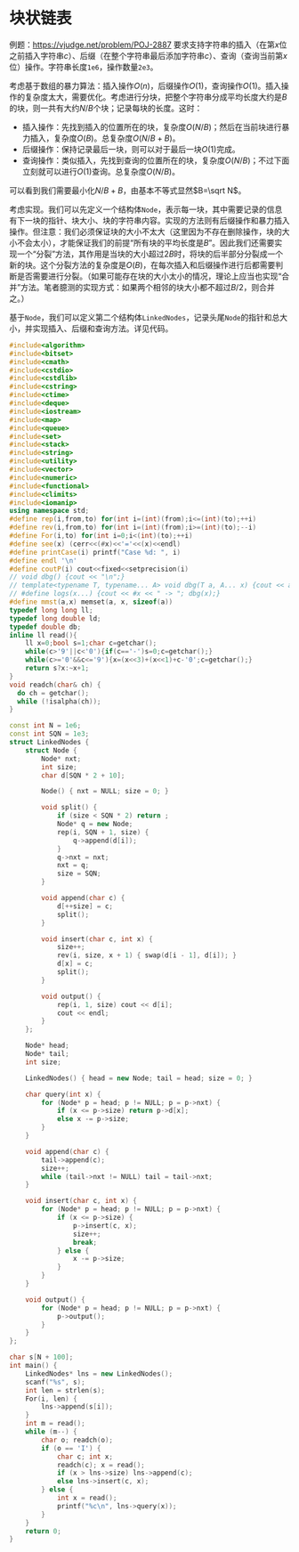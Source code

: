 # 块状链表

例题：https://vjudge.net/problem/POJ-2887 要求支持字符串的插入（在第$x$位之前插入字符串$c$）、后缀（在整个字符串最后添加字符串$c$）、查询（查询当前第$x$位）操作。字符串长度`1e6`，操作数量`2e3`。

考虑基于数组的暴力算法：插入操作$O(n)$，后缀操作$O(1)$，查询操作$O(1)$。插入操作的复杂度太大，需要优化。考虑进行分块，把整个字符串分成平均长度大约是$B$的块，则一共有大约$N/B$个块；记录每块的长度。这时：

- 插入操作：先找到插入的位置所在的块，复杂度$O(N/B)$；然后在当前块进行暴力插入，复杂度$O(B)$。总复杂度$O(N/B + B)$。
- 后缀操作：保持记录最后一块，则可以对于最后一块$O(1)$完成。
- 查询操作：类似插入，先找到查询的位置所在的块，复杂度$O(N/B)$；不过下面立刻就可以进行$O(1)$查询。总复杂度$O(N/B)$。

可以看到我们需要最小化$N/B+B$，由基本不等式显然$B=\sqrt N$。

考虑实现。我们可以先定义一个结构体`Node`，表示每一块，其中需要记录的信息有下一块的指针、块大小、块的字符串内容。实现的方法则有后缀操作和暴力插入操作。但注意：我们必须保证块的大小不太大（这里因为不存在删除操作，块的大小不会太小），才能保证我们的前提“所有块的平均长度是$B$”。因此我们还需要实现一个“分裂”方法，其作用是当块的大小超过$2B$时，将块的后半部分分裂成一个新的块。这个分裂方法的复杂度是$O(B)$，在每次插入和后缀操作进行后都需要判断是否需要进行分裂。（如果可能存在块的大小太小的情况，理论上应当也实现“合并”方法。笔者臆测的实现方式：如果两个相邻的块大小都不超过$B/2$，则合并之。）

基于`Node`，我们可以定义第二个结构体`LinkedNodes`，记录头尾`Node`的指针和总大小，并实现插入、后缀和查询方法。详见代码。

```cpp
#include<algorithm>
#include<bitset>
#include<cmath>
#include<cstdio>
#include<cstdlib>
#include<cstring>
#include<ctime>
#include<deque>
#include<iostream>
#include<map>
#include<queue>
#include<set>
#include<stack>
#include<string>
#include<utility>
#include<vector>
#include<numeric>
#include<functional>
#include<climits>
#include<iomanip>
using namespace std;
#define rep(i,from,to) for(int i=(int)(from);i<=(int)(to);++i)
#define rev(i,from,to) for(int i=(int)(from);i>=(int)(to);--i)
#define For(i,to) for(int i=0;i<(int)(to);++i)
#define see(x) (cerr<<(#x)<<'='<<(x)<<endl)
#define printCase(i) printf("Case %d: ", i)
#define endl '\n'
#define coutP(i) cout<<fixed<<setprecision(i)
// void dbg() {cout << "\n";}
// template<typename T, typename... A> void dbg(T a, A... x) {cout << a << ' '; dbg(x...);}
// #define logs(x...) {cout << #x << " -> "; dbg(x);}
#define mmst(a,x) memset(a, x, sizeof(a))
typedef long long ll;
typedef long double ld;
typedef double db;
inline ll read(){
    ll x=0;bool s=1;char c=getchar();
    while(c>'9'||c<'0'){if(c=='-')s=0;c=getchar();}
    while(c>='0'&&c<='9'){x=(x<<3)+(x<<1)+c-'0';c=getchar();}
    return s?x:~x+1;
}
void readch(char& ch) {
  do ch = getchar();
  while (!isalpha(ch));
}

const int N = 1e6;
const int SQN = 1e3;
struct LinkedNodes {
    struct Node {
        Node* nxt;
        int size;
        char d[SQN * 2 + 10];

        Node() { nxt = NULL; size = 0; }

        void split() {
            if (size < SQN * 2) return ;
            Node* q = new Node;
            rep(i, SQN + 1, size) {
                q->append(d[i]);
            }
            q->nxt = nxt;
            nxt = q;
            size = SQN;
        }

        void append(char c) {
            d[++size] = c;
            split();
        }

        void insert(char c, int x) {
            size++;
            rev(i, size, x + 1) { swap(d[i - 1], d[i]); }
            d[x] = c;
            split();
        }

        void output() {
            rep(i, 1, size) cout << d[i];
            cout << endl;
        }
    };

    Node* head;
    Node* tail;
    int size;

    LinkedNodes() { head = new Node; tail = head; size = 0; }

    char query(int x) {
        for (Node* p = head; p != NULL; p = p->nxt) {
            if (x <= p->size) return p->d[x];
            else x -= p->size;
        }
    }

    void append(char c) {
        tail->append(c);
        size++;
        while (tail->nxt != NULL) tail = tail->nxt;
    }

    void insert(char c, int x) { 
        for (Node* p = head; p != NULL; p = p->nxt) {
            if (x <= p->size) {
                p->insert(c, x);
                size++;
                break;
            } else {
                x -= p->size;
            }
        }
    }

    void output() {
        for (Node* p = head; p != NULL; p = p->nxt) {
            p->output();
        }
    }
};

char s[N + 100];
int main() {
    LinkedNodes* lns = new LinkedNodes();
    scanf("%s", s);
    int len = strlen(s);
    For(i, len) {
        lns->append(s[i]);
    }
    int m = read();
    while (m--) {
        char o; readch(o);
        if (o == 'I') {
            char c; int x;
            readch(c); x = read();
            if (x > lns->size) lns->append(c);
            else lns->insert(c, x);
        } else {
            int x = read();
            printf("%c\n", lns->query(x));
        }
    }
    return 0;
}
```

